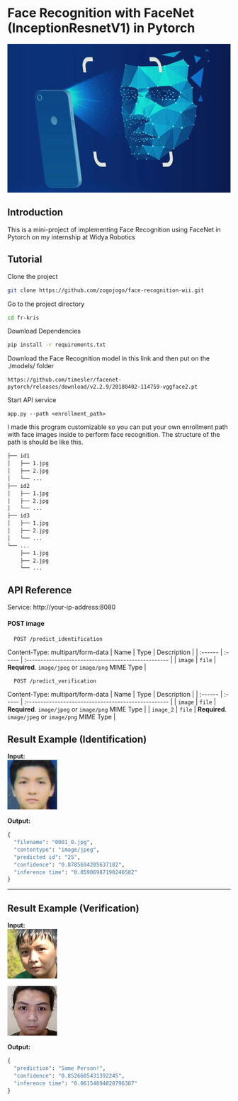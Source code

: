 # Face Recognition with FaceNet (InceptionResnetV1) in Pytorch
![FR](assets/FR.png)


## Introduction
This is a mini-project of implementing Face Recognition using FaceNet in Pytorch on my internship at Widya Robotics

## Tutorial

Clone the project

```bash
git clone https://github.com/zogojogo/face-recognition-wii.git
```

Go to the project directory

```bash
cd fr-kris
```

Download Dependencies
```bash
pip install -r requirements.txt
```

Download the Face Recognition model in this link and then put on the ./models/ folder
```http
https://github.com/timesler/facenet-pytorch/releases/download/v2.2.9/20180402-114759-vggface2.pt
```

Start API service

```
app.py --path <enrollment_path>
```
I made this program customizable so you can put your own enrollment path with face images inside to perform face recognition. The structure of the path is should be like this.

```bash
├── id1
│   ├── 1.jpg
│   ├── 2.jpg
│   └── ...
├── id2
│   ├── 1.jpg
│   ├── 2.jpg
│   └── ...
├── id3
│   ├── 1.jpg
│   ├── 2.jpg
│   └── ...
└── ...
    ├── 1.jpg
    ├── 2.jpg
    └── ...
```
  
## API Reference

Service: http://your-ip-address:8080

#### POST image

```http
  POST /predict_identification
```
Content-Type: multipart/form-data
| Name    | Type   | Description                                         |
| :------ | :----- | :-------------------------------------------------- |
| `image` | `file` | **Required**. `image/jpeg` or `image/png` MIME Type |

```http
  POST /predict_verification
```
Content-Type: multipart/form-data
| Name    | Type   | Description                                         |
| :------ | :----- | :-------------------------------------------------- |
| `image` | `file` | **Required**. `image/jpeg` or `image/png` MIME Type |
| `image_2` | `file` | **Required**. `image/jpeg` or `image/png` MIME Type |

## Result Example (Identification)

**Input:**<br>
![input1](assets/0001_0.jpg)

**Output:**<br>
```python
{
  "filename": "0001_0.jpg",
  "contentype": "image/jpeg",
  "predicted id": "25",
  "confidence": "0.8785694285637182",
  "inference time": "0.05906987190246582"
}
```

---
## Result Example (Verification)

**Input:**<br>
![input2](assets/149358_2873934627303_944177111_n_0.jpg)

![input3](assets/1430066_0.jpg)

**Output:**<br>
```python
{
  "prediction": "Same Person!",
  "confidence": "0.8526605431392245",
  "inference time": "0.06154894828796387"
}
```